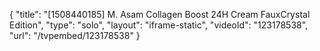 {
    "title": "[1508440185] M. Asam Collagen Boost 24H Cream FauxCrystal Edition",
    "type": "solo",
    "layout": "iframe-static",
    "videoId": "123178538",
    "url": "\/tvpembed\/123178538"
}
